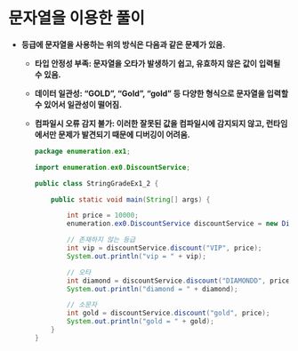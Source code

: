 # 문자열을 이용한 풀이

- **등급에 문자열을 사용하는 위의 방식은 다음과 같은 문제가 있음.**
    - **타입 안정성 부족: 문자열을 오타가 발생하기 쉽고, 유효하지 않은 값이 입력될 수 있음.**
    - **데이터 일관성: “GOLD”, “Gold”, “gold” 등 다양한 형식으로 문자열을 입력할 수 있어서 일관성이 떨어짐.**
    - **컴파일시 오류 감지 불가: 이러한 잘못된 값을 컴파일시에 감지되지 않고, 런타임에서만 문제가 발견되기 때문에 디버깅이 어려움.**
        
        ```java
        package enumeration.ex1;
        
        import enumeration.ex0.DiscountService;
        
        public class StringGradeEx1_2 {
        
            public static void main(String[] args) {
        
                int price = 10000;
                enumeration.ex0.DiscountService discountService = new DiscountService();
        
                // 존재하지 않는 등급
                int vip = discountService.discount("VIP", price);
                System.out.println("vip = " + vip);
        
                // 오타
                int diamond = discountService.discount("DIAMONDD", price);
                System.out.println("diamond = " + diamond);
        
                // 소문자
                int gold = discountService.discount("gold", price);
                System.out.println("gold = " + gold);
            }
        }
        ```
